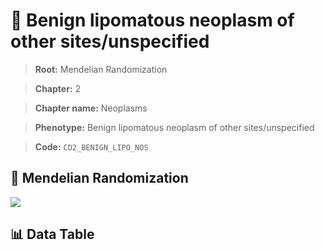 # 🧪 Benign lipomatous neoplasm of other sites/unspecified

> **Root:** Mendelian Randomization

> **Chapter:** 2  

> **Chapter name:** Neoplasms

> **Phenotype:** Benign lipomatous neoplasm of other sites/unspecified  

> **Code:** `CD2_BENIGN_LIPO_NOS`

## 🧬 Mendelian Randomization  

<img src="/MR/Figures/Forward/CD2_BENIGN_LIPO_NOS.png"/>

## 📊 Data Table

<CsvTableMRF src="/MR_Data/Forward/CD2_BENIGN_LIPO_NOS.csv"/>
